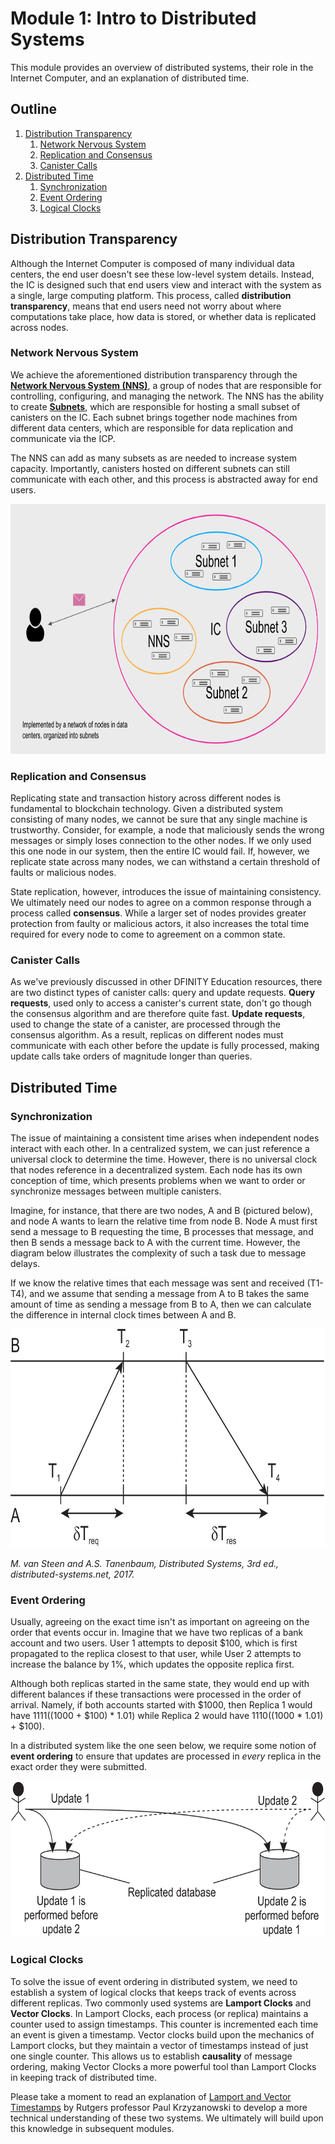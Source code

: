 # Module 1: Intro to Distributed Systems

This module provides an overview of distributed systems, their role in the Internet Computer, and an explanation of distributed time.

## Outline

1. [Distribution Transparency](#distribution-transparency)
   1. [Network Nervous System](#Network-Nervous-System)
   2. [Replication and Consensus](#Replication-and-Consensus)
   3. [Canister Calls](#Canister-Calls)
2. [Distributed Time](#Distributed-Time)
   1. [Synchronization](#Synchronization)
   2. [Event Ordering](#Event-Ordering)
   3. [Logical Clocks](#Logical-Clocks)

## Distribution Transparency

Although the Internet Computer is composed of many individual data centers, the end user doesn't see these low-level system details. Instead, the IC is designed such that end users view and interact with the system as a single, large computing platform. This process, called **distribution transparency**, means that end users need not worry about where computations take place, how data is stored, or whether data is replicated across nodes.  

### Network Nervous System

We achieve the aforementioned distribution transparency through the [**Network Nervous System (NNS)**](https://medium.com/dfinity/a-technical-overview-of-the-internet-computer-f57c62abc20f#313b), a group of nodes that are responsible for controlling, configuring, and managing the network. The NNS has the ability to create [**Subnets**](https://medium.com/dfinity/a-technical-overview-of-the-internet-computer-f57c62abc20f#7bbc), which are responsible for hosting a small subset of canisters on the IC. Each subnet brings together node machines from different data centers, which are responsible for data replication and communicate via the ICP. 

The NNS can add as many subsets as are needed to increase system capacity. Importantly, canisters hosted on different subnets can still communicate with each other, and this process is abstracted away for end users.

<p align="center">
  <img height="400" src="/images/nns-subnets.png">
</p>

### Replication and Consensus

Replicating state and transaction history across different nodes is fundamental to blockchain technology. Given a distributed system consisting of many nodes, we cannot be sure that any single machine is trustworthy. Consider, for example, a node that maliciously sends the wrong messages or simply loses connection to the other nodes. If we only used this one node in our system, then the entire IC would fail. If, however, we replicate state across many nodes, we can withstand a certain threshold of faults or malicious nodes.

State replication, however, introduces the issue of maintaining consistency. We ultimately need our nodes to agree on a common response through a process called **consensus**. While a larger set of nodes provides greater protection from faulty or malicious actors, it also increases the total time required for every node to come to agreement on a common state. 

### Canister Calls

As we've previously discussed in other DFINITY Education resources, there are two distinct types of canister calls: query and update requests. **Query requests**, used only to access a canister's current state, don't go though the consensus algorithm and are therefore quite fast. **Update requests**, used to change the state of a canister, are processed through the consensus algorithm. As a result, replicas on different nodes must communicate with each other before the update is fully processed, making update calls take orders of magnitude longer than queries.

## Distributed Time

### Synchronization

The issue of maintaining a consistent time arises when independent nodes interact with each other. In a centralized system, we can just reference a universal clock to determine the time. However, there is no universal clock that nodes reference in a decentralized system. Each node has its own conception of time, which presents problems when we want to order or synchronize messages between multiple canisters.

Imagine, for instance, that there are two nodes, A and B (pictured below), and node A wants to learn the relative time from node B. Node A must first send a message to B requesting the time, B processes that message, and then B sends a message back to A with the current time. However, the diagram below illustrates the complexity of such a task due to message delays. 

If we know the relative times that each message was sent and received (T1-T4), and we assume that sending a message from A to B takes the same amount of time as sending a message from B to A, then we can calculate the difference in internal clock times between A and B.

<p align="center">
  <img height="350" src="/images/Time-sync.png">
</p>

*M. van Steen and A.S. Tanenbaum, Distributed Systems, 3rd ed., distributed-systems.net, 2017.*

### Event Ordering

Usually, agreeing on the exact time isn't as important on agreeing on the order that events occur in. Imagine that we have two replicas of a bank account and two users. User 1 attempts to deposit $100, which is first propagated to the replica closest to that user, while User 2 attempts to increase the balance by 1%, which updates the opposite replica first.

Although both replicas started in the same state, they would end up with different balances if these transactions were processed in the order of arrival. Namely, if both accounts started with $1000, then Replica 1 would have $1111 (($1000 + $100) * 1.01) while Replica 2 would have $1110 (($1000 * 1.01) + $100).

In a distributed system like the one seen below, we require some notion of **event ordering** to ensure that updates are processed in *every* replica in the exact order they were submitted. 



<p align="center">
  <img height="250" src="/images/event-order.png">
</p>

### Logical Clocks

To solve the issue of event ordering in distributed system, we need to establish a system of logical clocks that keeps track of events across different replicas. Two commonly used systems are **Lamport Clocks** and **Vector Clocks**. In Lamport Clocks, each process (or replica) maintains a counter used to assign timestamps. This counter is incremented each time an event is given a timestamp. Vector clocks build upon the mechanics of Lamport clocks, but they maintain a vector of timestamps instead of just one single counter. This allows us to establish **causality** of message ordering, making Vector Clocks a more powerful tool than Lamport Clocks in keeping track of distributed time. 

Please take a moment to read an explanation of [Lamport and Vector Timestamps](https://www.cs.rutgers.edu/~pxk/417/notes/logical-clocks.html) by Rutgers professor Paul Krzyzanowski to develop a more technical understanding of these two systems. We ultimately will build upon this knowledge in subsequent modules. 
